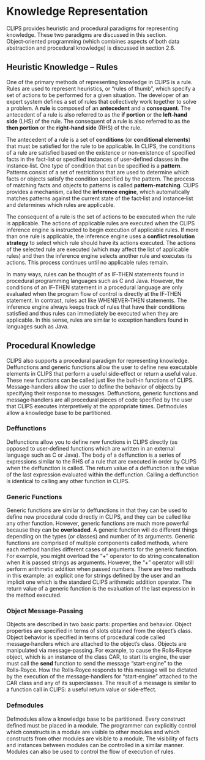 # Knowledge Representation

CLIPS provides heuristic and procedural paradigms for representing knowledge. These two paradigms are discussed in this section. Object‑oriented programming (which combines aspects of both data abstraction and procedural knowledge) is discussed in section 2.6.

## Heuristic Knowledge – Rules

One of the primary methods of representing knowledge in CLIPS is a rule. Rules are used to represent heuristics, or “rules of thumb”, which specify a set of actions to be performed for a given situation. The de­veloper of an expert system defines a set of rules that collectively work together to solve a problem. A **rule** is composed of an **antecedent** and a **consequent**. The antecedent of a rule is also referred to as the **if portion** or the **left‑hand side** (LHS) of the rule. The consequent of a rule is also referred to as the **then portion** or the **right‑hand side** (RHS) of the rule.

The antecedent of a rule is a set of **conditions** (or **conditional elements**) that must be satisfied for the rule to be applicable. In CLIPS, the conditions of a rule are satisfied based on the existence or non‑existence of specified facts in the fact‑list or specified instances of user‑defined classes in the instance‑list. One type of condition that can be specified is a **pattern**. Patterns consist of a set of restrictions that are used to determine which facts or objects satisfy the condition specified by the pattern. The process of matching facts and objects to patterns is called **pattern‑matching**. CLIPS provides a mechanism, called the **inference engine**, which automatically matches patterns against the current state of the fact‑list and instance‑list and determines which rules are applicable.

The consequent of a rule is the set of actions to be executed when the rule is applicable. The actions of applicable rules are executed when the CLIPS inference engine is instructed to begin execution of applicable rules. If more than one rule is applicable, the inference engine uses a **conflict resolution strategy** to select which rule should have its actions executed. The actions of the selected rule are executed (which may affect the list of applicable rules) and then the inference engine selects another rule and executes its actions. This process continues until no applicable rules remain.

In many ways, rules can be thought of as IF‑THEN statements found in procedural programming languages such as C and Java. However, the conditions of an IF‑THEN statement in a procedural language are only evaluated when the program flow of control is directly at the IF‑THEN statement. In contrast, rules act like WHENEVER‑THEN statements. The inference engine always keeps track of rules that have their conditions satisfied and thus rules can immediately be executed when they are applicable. In this sense, rules are similar to exception handlers found in languages such as Java.

## Procedural Knowledge

CLIPS also supports a procedural paradigm for representing knowledge. Deffunctions and generic functions allow the user to define new executable elements in CLIPS that perform a useful side‑effect or return a useful value. These new functions can be called just like the built‑in functions of CLIPS. Message‑handlers allow the user to define the behavior of objects by specifying their response to messages. Deffunctions, generic functions and message‑handlers are all procedural pieces of code specified by the user that CLIPS executes interpretively at the appropriate times. Defmodules allow a knowledge base to be partitioned.

### Deffunctions

Deffunctions allow you to define new functions in CLIPS directly (as opposed to user‑defined functions which are written in an external language such as C or Java). The body of a deffunction is a series of expressions similar to the RHS of a rule that are executed in order by CLIPS when the deffunction is called. The return value of a deffunction is the value of the last expression evaluated within the deffunction. Calling a deffunction is identical to calling any other function in CLIPS.

### Generic Functions

Generic functions are similar to deffunctions in that they can be used to define new procedural code directly in CLIPS, and they can be called like any other function. However, generic functions are much more powerful because they can be **overloaded**. A generic function will do different things depending on the types (or classes) and number of its arguments. Generic functions are comprised of multiple components called methods, where each method handles different cases of arguments for the generic function. For example, you might overload the “+” operator to do string concatenation when it is passed strings as arguments. However, the “+” operator will still perform arithmetic addition when passed numbers. There are two methods in this example: an explicit one for strings defined by the user and an implicit one which is the standard CLIPS arithmetic addition operator. The return value of a generic function is the evaluation of the last expression in the method executed.

### Object Message‑Passing

Objects are described in two basic parts: properties and behavior. Object properties are specified in terms of slots obtained from the object’s class. Object behavior is specified in terms of procedural code called message‑handlers which are attached to the object’s class. Objects are manipulated via message‑passing. For example, to cause the Rolls‑Royce object, which is an instance of the class CAR, to start its engine, the user must call the **send** function to send the message “start‑engine” to the Rolls‑Royce. How the Rolls‑Royce responds to this message will be dictated by the execution of the message‑handlers for “start‑engine” attached to the CAR class and any of its superclasses. The result of a message is similar to a function call in CLIPS: a useful return value or side‑effect.

### Defmodules

Defmodules allow a knowledge base to be partitioned. Every construct defined must be placed in a module. The programmer can explicitly control which constructs in a module are visible to other modules and which constructs from other modules are visible to a module. The visibility of facts and instances between modules can be controlled in a similar manner. Modules can also be used to control the flow of execution of rules.

